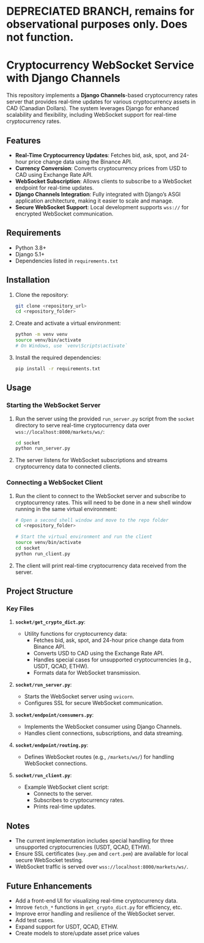 # DEPRECIATED BRANCH, remains for observational purposes only. Does not function. 
# Cryptocurrency WebSocket Service with Django Channels

This repository implements a **Django Channels**-based cryptocurrency rates server that provides real-time updates for various cryptocurrency assets in CAD (Canadian Dollars). The system leverages Django for enhanced scalability and flexibility, including WebSocket support for real-time cryptocurrency rates.

## Features

- **Real-Time Cryptocurrency Updates**: Fetches bid, ask, spot, and 24-hour price change data using the Binance API.
- **Currency Conversion**: Converts cryptocurrency prices from USD to CAD using Exchange Rate API.
- **WebSocket Subscription**: Allows clients to subscribe to a WebSocket endpoint for real-time updates.
- **Django Channels Integration**: Fully integrated with Django’s ASGI application architecture, making it easier to scale and manage.
- **Secure WebSocket Support**: Local development supports `wss://` for encrypted WebSocket communication.

## Requirements

- Python 3.8+
- Django 5.1+
- Dependencies listed in `requirements.txt`

## Installation

1. Clone the repository:

   ```bash
   git clone <repository_url>
   cd <repository_folder>
   ```

2. Create and activate a virtual environment:

   ```bash
   python -m venv venv
   source venv/bin/activate  
   # On Windows, use `venv\Scripts\activate`
   ```

3. Install the required dependencies:

   ```bash
   pip install -r requirements.txt
   ```

## Usage

### Starting the WebSocket Server

1. Run the server using the provided `run_server.py` script from the `socket` directory to serve real-time cryptocurrency data over `wss://localhost:8000/markets/ws/`:

   ```bash
   cd socket
   python run_server.py
   ```

2. The server listens for WebSocket subscriptions and streams cryptocurrency data to connected clients.

### Connecting a WebSocket Client

1. Run the client to connect to the WebSocket server and subscribe to cryptocurrency rates. This will need to be done in a new shell window running in the same virtual environment:

   ```bash
   # Open a second shell window and move to the repo folder
   cd <repository_folder>

   # Start the virtual environment and run the client
   source venv/bin/activate
   cd socket
   python run_client.py
   ```

2. The client will print real-time cryptocurrency data received from the server.


## Project Structure

### Key Files

1. **`socket/get_crypto_dict.py`**:
   - Utility functions for cryptocurrency data:
     - Fetches bid, ask, spot, and 24-hour price change data from Binance API.
     - Converts USD to CAD using the Exchange Rate API.
     - Handles special cases for unsupported cryptocurrencies (e.g., USDT, QCAD, ETHW).
     - Formats data for WebSocket transmission.

2. **`socket/run_server.py`**:
   - Starts the WebSocket server using `uvicorn`.
   - Configures SSL for secure WebSocket communication.

3. **`socket/endpoint/consumers.py`**:
   - Implements the WebSocket consumer using Django Channels.
   - Handles client connections, subscriptions, and data streaming.

4. **`socket/endpoint/routing.py`**:
   - Defines WebSocket routes (e.g., `/markets/ws/`) for handling WebSocket connections.

5. **`socket/run_client.py`**:
   - Example WebSocket client script:
     - Connects to the server.
     - Subscribes to cryptocurrency rates.
     - Prints real-time updates.

## Notes

- The current implementation includes special handling for three unsupported cryptocurrencies (USDT, QCAD, ETHW).
- Ensure SSL certificates (`key.pem` and `cert.pem`) are available for local secure WebSocket testing.
- WebSocket traffic is served over `wss://localhost:8000/markets/ws/`.

## Future Enhancements

- Add a front-end UI for visualizing real-time cryptocurrency data.
- Imrove `fetch_*` functions in `get_crypto_dict.py` for efficiency, etc. 
- Improve error handling and resilience of the WebSocket server.
- Add test cases.
- Expand support for USDT, QCAD, ETHW. 
- Create models to store/update asset price values

